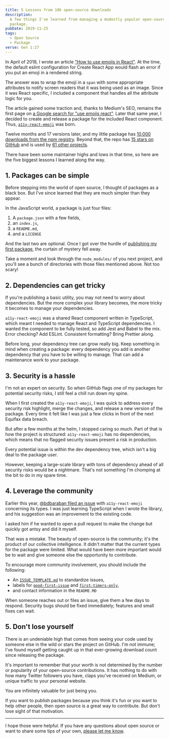 ```yaml
---
title: 5 Lessons from 10k open-source downloads
description:
  A few things I've learned from managing a modestly popular open-source
  package.
pubDate: 2019-11-25
tags:
  - Open Source
  - Package
verse: Gen 1:27
---
```


In April of 2018, I wrote an article
["How to use emojis in React"](https://medium.com/@seanmcp/%EF%B8%8F-how-to-use-emojis-in-react-d23bbf608bf7).
At the time, the default eslint configuration for Create React App would flash
an error if you put an emoji in a rendered string.

The answer was to wrap the emoji in a `span` with some appropriate attributes to
notify screen readers that it was being used as an image. Since it was React
specific, I included a component that handles all the attribute logic for you.

The article gained some traction and, thanks to Medium's SEO, remains the first
page on
[a Google search for "use emojis react"](https://www.google.com/search?q=use+emojis+in+react&oq=how+to+use+emojis+in+react).
Later that same year, I decided to create and release a package for the included
React component. Thus, [`a11y-react-emoji`](https://npm.im/a11y-react-emoji) was
born.

Twelve months and 17 versions later, and my little package has
[10,000 downloads from the npm registry](https://www.npmjs.com/package/a11y-react-emoji).
Beyond that, the repo has
[15 stars on GitHub](https://github.com/SeanMcP/a11y-react-emoji) and is used by
[61 other projects](https://github.com/SeanMcP/a11y-react-emoji/network/dependents?package_id=UGFja2FnZS0yODIxNzMzNDE%3D).

There have been some maintainer highs and lows in that time, so here are the
five biggest lessons I learned along the way.

## 1. Packages can be simple

Before stepping into the world of open source, I thought of packages as a black
box. But I've since learned that they are much simpler than they appear.

In the JavaScript world, a package is just four files:

1. A `package.json` with a few fields,
2. an `index.js`,
3. a `README.md`,
4. and a `LICENSE`

And the last two are optional. Once I got over the hurdle of
[publishing my first package](https://www.freecodecamp.org/news/how-to-make-a-beautiful-tiny-npm-package-and-publish-it-2881d4307f78/),
the curtain of mystery fell away.

Take a moment and look through the `node_modules/` of you next project, and
you'll see a bunch of directories with those files mentioned above. Not too
scary!

## 2. Dependencies can get tricky

If you're publishing a basic utility, you may not need to worry about
dependencies. But the more complex your library becomes, the more tricky it
becomes to manage your dependencies.

`a11y-react-emoji` was a shared React component written in TypeScript, which
meant I needed to manage React and TypeScript dependencies. I wanted the
component to be fully tested, so add Jest and Babel to the mix. Error checking?
Add ESLint. Consistent formatting? Bring Prettier along.

Before long, your dependency tree can grow really big. Keep something in mind
when creating a package: every dependency you add is another dependency that you
have to be willing to manage. That can add a maintenance work to your package.

## 3. Security is a hassle

I'm not an expert on security. So when GitHub flags one of my packages for
potential security risks, I still feel a chill run down my spine.

When I first created the `a11y-react-emoji`, I was quick to address every
security risk highlight, merge the changes, and release a new version of the
package. Every time it felt like I was just a few clicks in front of the next
Equifax data breach.

But after a few months at the helm, I stopped caring so much. Part of that is
how the project is structured: `a11y-react-emoji` has no dependencies, which
means that no flagged security issues present a risk in production.

Every potential issue is within the dev dependency tree, which isn't a big deal
to the package user.

However, keeping a large-scale library with tons of dependency ahead of all
security risks would be a nightmare. That's not something I'm chomping at the
bit to do in my spare time.

## 4. Leverage the community

Earlier this year,
[@bdbaraban filed an issue](https://github.com/SeanMcP/a11y-react-emoji/issues/3)
with `a11y-react-emoji` concerning its types. I was just learning TypeScript
when I wrote the library, and his suggestion was an improvement to the existing
code.

I asked him if he wanted to open a pull request to make the change but quickly
got antsy and did it myself.

That was a mistake. The beauty of open-source is the community; it's the product
of our collective intelligence. It didn't matter that the current types for the
package were limited. What would have been more important would be to wait and
give someone else the opportunity to contribute.

To encourage more community involvement, you should include the following:

- An
  [`ISSUE_TEMPLATE.md`](https://help.github.com/en/github/building-a-strong-community/manually-creating-a-single-issue-template-for-your-repository)
  to standardize issues,
- labels for
  [`good-first-issue`](https://help.github.com/en/github/building-a-strong-community/helping-new-contributors-find-your-project-with-labels)
  and [`first-timers-only`](https://www.firsttimersonly.com/),
- and contact information in the `README.MD`

When someone reaches out or files an issue, give them a few days to respond.
Security bugs should be fixed immediately; features and small fixes can wait.

## 5. Don't lose yourself

There is an undeniable high that comes from seeing your code used by someone
else in the wild or stars the project on GitHub. I'm not immune; I've found
myself getting caught up in that ever-growing download count since releasing the
package.

It's important to remember that your worth is not determined by the number or
popularity of your open-source contributions. It has nothing to do with how many
Twitter followers you have, claps you've received on Medium, or unique traffic
to your personal website.

You are infinitely valuable for just being you.

If you want to publish packages because you think it's fun or you want to help
other people, then open source is a great way to contribute. But don't lose
sight of that motivation.

---

I hope those were helpful. If you have any questions about open source or want
to share some tips of your own, [please let me know](#comment-link).
